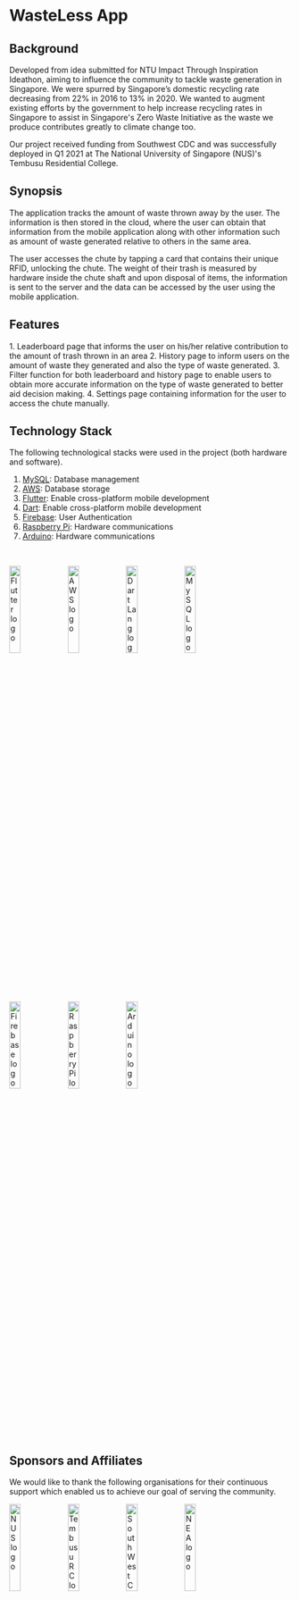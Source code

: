# WasteLess App

## Background
<p>
Developed from idea submitted for NTU Impact Through Inspiration Ideathon, aiming to influence the community to tackle waste generation in Singapore. We were spurred by Singapore’s 
domestic recycling rate decreasing from 22% in 2016 to 13% in 2020. We wanted to augment existing efforts by the government to help increase recycling rates in Singapore to assist in Singapore's
Zero Waste Initiative as the waste we produce contributes greatly to climate change too. 

Our project received funding from Southwest CDC and was successfully deployed in Q1 2021 at The National University of Singapore (NUS)'s Tembusu Residential College.
</p>
                                                                                                                                                                         
## Synopsis
<p>
The application tracks the amount of waste thrown away by the user. The information is then stored in the cloud, where the user can obtain that information from the mobile application along with other
information such as amount of waste generated relative to others in the same area.

The user accesses the chute by tapping a card that contains their unique RFID, unlocking the chute. The weight of their trash is measured by hardware inside the chute shaft and upon disposal of items,
the information is sent to the server and the data can be accessed by the user using the mobile application.
</p>

## Features
<p>
1. Leaderboard page that informs the user on his/her relative contribution to the amount of trash thrown in an area
2. History page to inform users on the amount of waste they generated and also the type of waste generated.
3. Filter function for both leaderboard and history page to enable users to obtain more accurate information on the type of waste generated to better aid decision making.
4. Settings page containing information for the user to access the chute manually.
</p>


## Technology Stack
The following technological stacks were used in the project (both hardware and software).

1. [MySQL](https://www.mysql.com/): Database management
2. [AWS](https://aws.amazon.com/): Database storage
3. [Flutter](https://flutter.dev/docs): Enable cross-platform mobile development
4. [Dart](https://dart.dev/overview): Enable cross-platform mobile development
5. [Firebase](https://firebase.google.com/): User Authentication
6. [Raspberry Pi](https://www.raspberrypi.org/): Hardware communications
7. [Arduino](https://www.arduino.cc/): Hardware communications
<br>

<p>
    <img src="https://upload.wikimedia.org/wikipedia/commons/1/17/Google-flutter-logo.png" width=20% height=20% alt="Flutter logo">
    <img src="https://d1.awsstatic.com/logos/aws-logo-lockups/poweredbyaws/PB_AWS_logo_RGB.61d334f1a1a427ea597afa54be359ca5a5aaad5f.png" width=20% height=20% alt="AWS logo">
    <img src="https://dart.dev/assets/shared/dart-logo-for-shares.png?2" width=20% height=20% alt="Dart Lang logo">
    <img src="https://download.logo.wine/logo/MySQL/MySQL-Logo.wine.png" width=20% height=20% alt="MySQL logo">
    <img src="https://firebase.google.com/downloads/brand-guidelines/PNG/logo-standard.png" width=20% height=20% alt="Firebase logo">
    <img src="https://www.raspberrypi.org/app/uploads/2011/10/Raspi-PGB001.png" width=20% height=20% alt="Raspberry Pi logo">
    <img src="https://upload.wikimedia.org/wikipedia/commons/thumb/8/87/Arduino_Logo.svg/1280px-Arduino_Logo.svg.png" width=20% height=20% alt="Arduino logo">
</p>


## Sponsors and Affiliates
We would like to thank the following organisations for their continuous support which enabled us to achieve our goal of serving the community.
<br>
<p>
    <img src="https://logos-download.com/wp-content/uploads/2016/12/National_University_of_Singapore_logo_NUS.png" width=20% height=20% alt="NUS logo">
    <img src="https://squaremilerelay.com/wp-content/themes/smr/assets/img/companies/tembusu_college.png" width=20% height=20% alt="Tembusu RC logo">
    <img src="https://s3.ap-southeast-1.amazonaws.com/logos.form.gov.sg/1590560379953-SWCDC_Logo_FC_RGB_1080px.png" width=20% height=20% alt="South West CDC logo">
    <img src="https://www.nea.gov.sg/assets/images/design/logo.png" width=20% height=20% alt="NEA logo">
</p>



